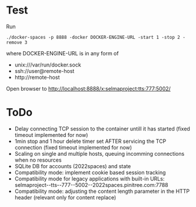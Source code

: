 # Test

Run

```
./docker-spaces -p 8888 -docker DOCKER-ENGINE-URL -start 1 -stop 2 -remove 3
```

where DOCKER-ENGINE-URL is in any form of
- unix:///var/run/docker.sock
- ssh://user@remote-host
- http://remote-host

Open browser to [http://localhost:8888/x:selmaproject:tts:777:5002/](http://localhost:8888/x:selmaproject:tts:777:5002/)

# ToDo

- Delay connecting TCP session to the container untill it has started (fixed timeout implemented for now)
- 1min stop and 1 hour delete timer set AFTER servicing the TCP connection (fixed timeout implemented for now)
- Scaling on single and multiple hosts, queuing incomming connections when no resources
- SQLite DB for accounts (2022spaces) and state
- Compatibility mode: implement cookie based session tracking
- Compatibility mode for legacy applications with built-in URLs: selmaproject--tts--777--5002--2022spaces.pinitree.com:7788
- Compatibility mode: adjusting the content length parameter in the HTTP header (relevant only for content replace)
